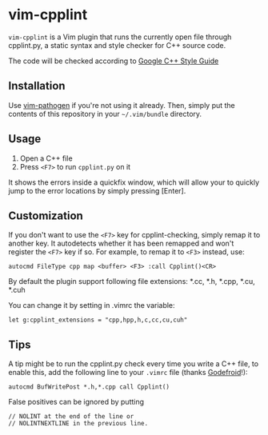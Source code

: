 vim-cpplint
==========
`vim-cpplint` is a Vim plugin that runs the currently open file through
cpplint.py, a static syntax and style checker for C++ source code.

The code will be checked according to [Google C++ Style Guide ](http://google-styleguide.googlecode.com/svn/trunk/cppguide.html)


Installation
------------
Use [vim-pathogen](https://github.com/tpope/vim-pathogen) if you're not using
it already. Then, simply put the contents of this repository in your
`~/.vim/bundle` directory.


Usage
-----
1. Open a C++ file
2. Press `<F7>` to run `cpplint.py` on it

It shows the errors inside a quickfix window, which will allow your to quickly
jump to the error locations by simply pressing [Enter].


Customization
-------------
If you don't want to use the `<F7>` key for cpplint-checking, simply remap it
to another key. It autodetects whether it has been remapped and won't register
the `<F7>` key if so. For example, to remap it to `<F3>` instead, use:

    autocmd FileType cpp map <buffer> <F3> :call Cpplint()<CR>


By default the plugin support following file extensions: 
*.cc, *.h, *.cpp, *.cu, *.cuh

You can change it by setting in .vimrc the variable: 

    let g:cpplint_extensions = "cpp,hpp,h,c,cc,cu,cuh"



Tips
----
A tip might be to run the cpplint.py check every time you write a C++ file, to
enable this, add the following line to your `.vimrc` file (thanks
[Godefroid](http://github.com/gotcha)!):

    autocmd BufWritePost *.h,*.cpp call Cpplint()

False positives can be ignored by putting 

    // NOLINT at the end of the line or 
    // NOLINTNEXTLINE in the previous line.
